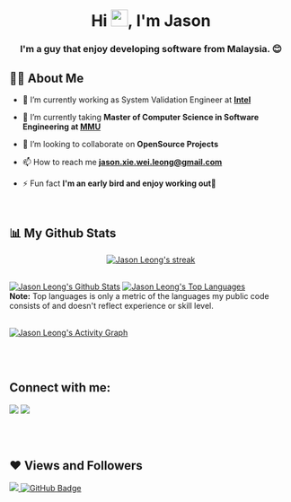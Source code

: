 [comment]: <> (<a href="#"><img width="100%" height="auto" src="https://i.imgur.com/iXuL1HG.png" height="175px"/></a>)
<!-- Reference: https://github.com/SubhamRaoniar28/SubhamRaoniar28 -->

<h1 align="center">Hi <img src="https://raw.githubusercontent.com/MartinHeinz/MartinHeinz/master/wave.gif" width="30px">, I'm Jason</h1>
<h3 align="center">I'm a guy that enjoy developing software from Malaysia. 😊</h3>


## 🙋‍♂️ About Me

- 🔭 I’m currently working as System Validation Engineer at **[Intel](https://www.intel.com/content/www/us/en/homepage.html)**

- 🌱 I’m currently taking **Master of Computer Science in Software Engineering at [MMU](https://www.mmu.edu.my/)**

- 👯 I’m looking to collaborate on **OpenSource Projects**

- 📫 How to reach me **jason.xie.wei.leong@gmail.com**

- ⚡ Fun fact **I'm an early bird and enjoy working out💪**
  
<!-- 
## 🚀 Languages and Tools:

<p align="left"> 
    <a href="https://www.java.com" target="_blank"> <img src="https://img.icons8.com/color/48/000000/java-coffee-cup-logo.png"/> </a>
    <a href="https://reactjs.org/" target="_blank"> <img src="https://img.icons8.com/color/48/000000/react-native.png"/> </a>
    <a href="https://spring.io/projects/spring-boot" target="_blank"> <img src="https://img.icons8.com/color/48/000000/spring-logo.png"/> </a> 
    <a href="https://developer.mozilla.org/en-US/docs/Web/JavaScript" target="_blank"> <img src="https://img.icons8.com/color/48/000000/javascript.png"/> </a> 
    <a href="https://www.w3.org/html/" target="_blank"> <img src="https://img.icons8.com/color/48/000000/html-5.png"/> </a> 
    <a href="https://www.w3schools.com/css/" target="_blank"> <img src="https://img.icons8.com/color/48/000000/css3.png"/> </a> 
    <a href="https://getbootstrap.com" target="_blank"> <img src="https://img.icons8.com/color/48/000000/bootstrap.png"/> </a> 
    <a href="https://www.python.org" target="_blank"> <img src="https://img.icons8.com/color/48/000000/python.png"/> </a> 
    <a style="padding-right:8px;" href="https://nodejs.org" target="_blank"> <img src="https://img.icons8.com/color/48/000000/nodejs.png"/> </a> 
    <a style="padding-right:8px;" href="https://www.mysql.com/" target="_blank"> <img src="https://img.icons8.com/fluent/50/000000/mysql-logo.png"/> </a>
    <a href="https://www.mongodb.com/" target="_blank"> <img src="https://raw.githubusercontent.com/devicons/devicon/master/icons/mongodb/mongodb-original-wordmark.svg" alt="mongodb" width="48" height="48"/> </a> 
    <a href="https://firebase.google.com/" target="_blank"> <img src="https://img.icons8.com/color/48/000000/firebase.png"/> </a> 
    <a href="https://postman.com" target="_blank"> <img src="https://www.vectorlogo.zone/logos/getpostman/getpostman-icon.svg" alt="postman" width="45" height="45"/> </a>   
    <a href="https://git-scm.com/" target="_blank"> <img src="https://img.icons8.com/color/48/000000/git.png"/> </a> 
    <a href="https://www.jenkins.io" target="_blank"> <img src="https://www.vectorlogo.zone/logos/jenkins/jenkins-icon.svg" alt="jenkins" width="48" height="48"/> </a> 
    <a href="https://redux.js.org" target="_blank"> <img src="https://img.icons8.com/color/48/000000/redux.png"/> </a>
    <a href="https://expressjs.com" target="_blank"> <img src="https://raw.githubusercontent.com/devicons/devicon/master/icons/express/express-original-wordmark.svg" alt="express" width="40" height="40"/> </a>
</p>
-->
<!-- [![React Badge](https://img.shields.io/badge/-React-61DBFB?style=for-the-badge&labelColor=black&logo=react&logoColor=61DBFB)](#)  [![Javascript Badge](https://img.shields.io/badge/-Javascript-F0DB4F?style=for-the-badge&labelColor=black&logo=javascript&logoColor=F0DB4F)](#) [![Typescript Badge](https://img.shields.io/badge/-Typescript-007acc?style=for-the-badge&labelColor=black&logo=typescript&logoColor=007acc)](#) [![Nodejs Badge](https://img.shields.io/badge/-Nodejs-3C873A?style=for-the-badge&labelColor=black&logo=node.js&logoColor=3C873A)](#) [![GraphQL Badge](https://img.shields.io/badge/-GraphQl-e535ab?style=for-the-badge&labelColor=black&logo=node.js&logoColor=e535ab)](#) -->
<br/>

## 📊 My Github Stats
<p align="center">
    <a href="https://github.com/jxwleong/github-readme-streak-stats">
        <img title="🔥 Get streak stats for your profile at git.io/streak-stats" alt="Jason Leong's streak" src="https://github-readme-streak-stats.herokuapp.com/?user=jxwleong&theme=black-ice&hide_border=true&stroke=0000&background=060A0CD0"/>
    </a>
</p>



  <br/>
    <a href="https://github.com/jxwleong/github-readme-stats"><img alt="Jason Leong's Github Stats" src="https://github-readme-stats.vercel.app/api?username=jxwleong&show_icons=true&count_private=true&theme=react&hide_border=true&bg_color=0D1117" /></a>
  <a href="https://github.com/jxwleong/github-readme-stats"><img alt="Jason Leong's Top Languages" src="https://github-readme-stats.vercel.app/api/top-langs/?username=jxwleong&langs_count=8&count_private=true&layout=compact&theme=react&hide_border=true&bg_color=0D1117" /></a>
  <br/>
  <b>Note:</b> Top languages is only a metric of the languages my public code consists of and doesn't reflect experience or skill level.


<br/>
<br/>

<a href="https://github.com/jxwleong/github-readme-activity-graph"><img alt="Jason Leong's Activity Graph" src="https://activity-graph.herokuapp.com/graph?username=jxwleong&bg_color=0D1117&color=5BCDEC&line=5BCDEC&point=FFFFFF&hide_border=true" /></a>

<br/>
<br/>

## Connect with me:
<p align="left">

<a href = "https://www.linkedin.com/in/subham-raoniar/"><img src="https://img.icons8.com/fluent/48/000000/linkedin.png"/></a>
<a href = "https://www.youtube.com/channel/UCHTk9ofJAQW3ep9ddasmcxw"><img src="https://img.icons8.com/color/48/000000/youtube-play.png"/></a>
<!-- <a href = "https://twitter.com/subhamraoniar"><img src="https://img.icons8.com/fluent/48/000000/twitter.png"/></a>
<a href = "https://www.instagram.com/subhamraoniar/"><img src="https://img.icons8.com/fluent/48/000000/instagram-new.png"/></a> -->

</p>  

<br/>
<br/>

## ❤ Views and Followers
<a href="https://github.com/jxwleong/github-profile-views-counter">
    <img src="https://komarev.com/ghpvc/?username=jxwleong">
</a>
<a href="https://github.com/jxwleong?tab=followers"><img src="https://img.shields.io/github/followers/jxwleong?label=Followers&style=social" alt="GitHub Badge"></a>